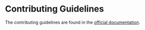 # Contributing Guidelines

The contributing guidelines are found in the [official documentation](https://georglauterbach.github.io/uncore/edge/development/).
